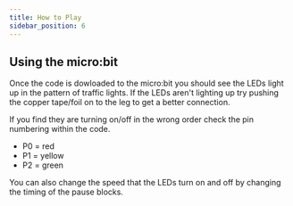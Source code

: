 ```yaml
---
title: How to Play
sidebar_position: 6
---
```


## Using the micro:bit

Once the code is dowloaded to the micro:bit you should see the LEDs light up in the pattern of traffic lights. If the LEDs aren't lighting up try pushing the copper tape/foil on to the leg to get a better connection.

If you find they are turning on/off in the wrong order check the pin numbering within the code.

- P0 = red
- P1 = yellow
- P2 = green

You can also change the speed that the LEDs turn on and off by changing the timing of the pause blocks.